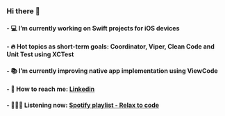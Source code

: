 ### Hi there 👋
#### - 💻 I’m currently working on Swift projects for iOS devices
#### - 🔥 Hot topics as short-term goals: Coordinator, Viper, Clean Code and Unit Test using XCTest 
#### - 📚 I’m currently improving native app implementation using ViewCode
#### - 📧 How to reach me: [Linkedin](https://www.linkedin.com/in/tbdbatista/)
#### - 🎼🎵🎶 Listening now: [Spotify playlist - Relax to code](https://open.spotify.com/playlist/6N3qvj1p8Kkwkr19QXcmhx?si=4adeba3a660142cd)


